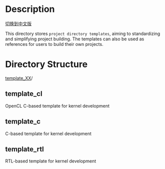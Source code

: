 # Description

[切换到中文版](./README_CN.md)

This directory stores `project directory templates`, aiming to standardizing and simplifying project building. The templates can also be used as references for users to build their own projects.

# Directory Structure
[template_XX](#template_XX_dir)/  

template_cl
--------------------------------

OpenCL C-based template for kernel development

template_c
--------------------------------

C-based template for kernel development

template_rtl
--------------------------------

RTL-based template for kernel development

